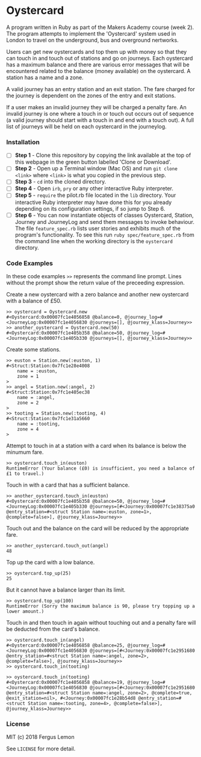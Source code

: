 # Oystercard
A program written in Ruby as part of the Makers Academy course (week 2).  The program attempts to implement the 'Oystercard' system used in London to travel on the underground, bus and overground nertworks.

Users can get new oystercards and top them up with money so that they can touch in and touch out of stations and go on journeys.  Each oystercard has a maximum balance and
there are various error messages that will be encountered related to the balance (money available) on the oystercard. A station has a name and a zone.

A valid journey has an entry station and an exit station.  The fare charged for the journey is dependent on the zones of the entry and exit stations.

If a user makes an invalid journey they will be charged a penalty fare.  An invalid journey is one where a touch in or touch out occurs out of sequence (a valid journey should start with a touch in
and end with a touch out).  A full list of journeys will be held on each oystercard in the journeylog.

### Installation

- [ ] **Step 1** - Clone this repository by copying the link available at the top of this webpage in the green button labelled 'Clone or Download'. 
- [ ] **Step 2** - Open up a Terminal window (Mac OS) and run `git clone <link>` where `<link>` is what you copied in the previous step.
- [ ] **Step 3** - `cd` into the cloned directory.
- [ ] **Step 4** - Open `irb`, `pry` or any other interactive Ruby interpreter.
- [ ] **Step 5** - `require` the pilot.rb file located in the `lib` directory.  Your interactive Ruby interpreter may have done this for you already depending on its configuration settings, if so jump to Step 6. 
- [ ] **Step 6** - You can now instantiate objects of classes Oystercard, Station, Journey and JourneyLog and send them messages to invoke behaviour. The file `feature_spec.rb` lists user stories and exhibits much of the program's functionality.
To see this run `ruby spec/feature_spec.rb` from the command line when the working directory is the `oystercard` directory.

### Code Examples
In these code examples `>>` represents the command line prompt.  Lines without the prompt show the return value of the preceeding expression.

Create a new oystercard with a zero balance and another new oystercard with a balance of £50.
```
>> oystercard = Oystercard.new
#<Oystercard:0x00007fc1e4056858 @balance=0, @journey_log=#<JourneyLog:0x00007fc1e4056830 @journeys=[], @journey_klass=Journey>>
>> another_oystercard = Oystercard.new(50)
#<Oystercard:0x00007fc1e405b358 @balance=50, @journey_log=#<JourneyLog:0x00007fc1e405b330 @journeys=[], @journey_klass=Journey>>

```
Create some stations.
```
>> euston = Station.new(:euston, 1)
#<Struct:Station:0x7fc1e28e4008
    name = :euston,
    zone = 1
>
>> angel = Station.new(:angel, 2)
#<Struct:Station:0x7fc1e405ec38
    name = :angel,
    zone = 2
>
>> tooting = Station.new(:tooting, 4)
#<Struct:Station:0x7fc1e31a5660
    name = :tooting,
    zone = 4
>
```
Attempt to touch in at a station with a card when its balance is below the minumum fare.
```
>> oystercard.touch_in(euston)
RuntimeError (Your balance (£0) is insufficient, you need a balance of £1 to travel.)
```
Touch in with a card that has a sufficient balance.
```
>> another_oystercard.touch_in(euston)
#<Oystercard:0x00007fc1e405b358 @balance=50, @journey_log=#<JourneyLog:0x00007fc1e405b330 @journeys=[#<Journey:0x00007fc1e38375a0 @entry_station=#<struct Station name=:euston, zone=1>, @complete=false>], @journey_klass=Journey>>
```
Touch out and the balance on the card will be reduced by the appropriate fare.
```
>> another_oystercard.touch_out(angel)
48
```
Top up the card with a low balance.
```
>> oystercard.top_up(25)
25
```
But it cannot have a balance larger than its limit.
```
>> oystercard.top_up(100)
RuntimeError (Sorry the maximum balance is 90, please try topping up a lower amount.)
```
Touch in and then touch in again without touching out and a penalty fare will be deducted from the card's balance.
```
>> oystercard.touch_in(angel)
#<Oystercard:0x00007fc1e4056858 @balance=25, @journey_log=#<JourneyLog:0x00007fc1e4056830 @journeys=[#<Journey:0x00007fc1e2951680 @entry_station=#<struct Station name=:angel, zone=2>, @complete=false>], @journey_klass=Journey>>
>> oystercard.touch_in(tooting)

>> oystercard.touch_in(tooting)
#<Oystercard:0x00007fc1e4056858 @balance=19, @journey_log=#<JourneyLog:0x00007fc1e4056830 @journeys=[#<Journey:0x00007fc1e2951680 @entry_station=#<struct Station name=:angel, zone=2>, @complete=true, @exit_station=nil>, #<Journey:0x00007fc1e28b54d8 @entry_station=#<struct Station name=:tooting, zone=4>, @complete=false>], @journey_klass=Journey>>
```

### License
MIT (c) 2018 Fergus Lemon

See `LICENSE` for more detail.
